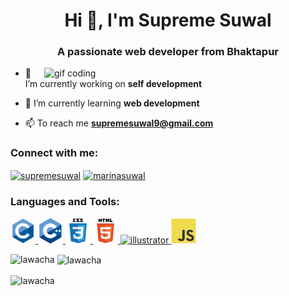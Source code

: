 <h1 align="center">Hi 👋, I'm Supreme Suwal</h1>
<h3 align="center">A passionate web developer from Bhaktapur</h3>
<img align ="right" alt="gif coding" width = "450" src ="https://media.giphy.com/media/L1R1tvI9svkIWwpVYr/giphy.gif">

- 🔭 I’m currently working on **self development**

- 🌱 I’m currently learning **web development**

- 📫 To reach me **supremesuwal9@gmail.com**

<h3 align="left">Connect with me:</h3>
<p align="left">
<a href="https://linkedin.com/in/supremesuwal" target="blank"><img align="center" src="https://raw.githubusercontent.com/rahuldkjain/github-profile-readme-generator/master/src/images/icons/Social/linked-in-alt.svg" alt="supremesuwal" height="30" width="40" /></a>
<a href="https://fb.com/marinasuwal" target="blank"><img align="center" src="https://raw.githubusercontent.com/rahuldkjain/github-profile-readme-generator/master/src/images/icons/Social/facebook.svg" alt="marinasuwal" height="30" width="40" /></a>
</p>

<h3 align="left">Languages and Tools:</h3>
<p align="left"> <a href="https://www.cprogramming.com/" target="_blank" rel="noreferrer"> <img src="https://raw.githubusercontent.com/devicons/devicon/master/icons/c/c-original.svg" alt="c" width="40" height="40"/> </a> <a href="https://www.w3schools.com/cpp/" target="_blank" rel="noreferrer"> <img src="https://raw.githubusercontent.com/devicons/devicon/master/icons/cplusplus/cplusplus-original.svg" alt="cplusplus" width="40" height="40"/> </a> <a href="https://www.w3schools.com/css/" target="_blank" rel="noreferrer"> <img src="https://raw.githubusercontent.com/devicons/devicon/master/icons/css3/css3-original-wordmark.svg" alt="css3" width="40" height="40"/> </a> <a href="https://www.w3.org/html/" target="_blank" rel="noreferrer"> <img src="https://raw.githubusercontent.com/devicons/devicon/master/icons/html5/html5-original-wordmark.svg" alt="html5" width="40" height="40"/> </a> <a href="https://www.adobe.com/in/products/illustrator.html" target="_blank" rel="noreferrer"> <img src="https://www.vectorlogo.zone/logos/adobe_illustrator/adobe_illustrator-icon.svg" alt="illustrator" width="40" height="40"/> </a> <a href="https://developer.mozilla.org/en-US/docs/Web/JavaScript" target="_blank" rel="noreferrer"> <img src="https://raw.githubusercontent.com/devicons/devicon/master/icons/javascript/javascript-original.svg" alt="javascript" width="40" height="40"/> </a> </p>

<p><img align="left" src="https://github-readme-stats.vercel.app/api/top-langs?username=lawacha&show_icons=true&locale=en&layout=compact" alt="lawacha" /></p>

<p>&nbsp;<img align="center" src="https://github-readme-stats.vercel.app/api?username=lawacha&show_icons=true&locale=en" alt="lawacha" /></p>

<p><img align="center" src="https://github-readme-streak-stats.herokuapp.com/?user=lawacha&" alt="lawacha" /></p>
